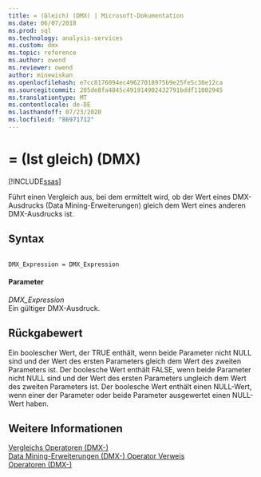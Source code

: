 ```yaml
---
title: = (Gleich) (DMX) | Microsoft-Dokumentation
ms.date: 06/07/2018
ms.prod: sql
ms.technology: analysis-services
ms.custom: dmx
ms.topic: reference
ms.author: owend
ms.reviewer: owend
author: minewiskan
ms.openlocfilehash: e7cc8176094ec49627018975b9e25fe5c30e12ca
ms.sourcegitcommit: 205de8fa4845c491914902432791bddf11002945
ms.translationtype: MT
ms.contentlocale: de-DE
ms.lasthandoff: 07/23/2020
ms.locfileid: "86971712"
---
```

# <a name="-equal-to-dmx"></a>= (Ist gleich) (DMX)
[!INCLUDE[ssas](../includes/applies-to-version/ssas.md)]

  Führt einen Vergleich aus, bei dem ermittelt wird, ob der Wert eines DMX-Ausdrucks (Data Mining-Erweiterungen) gleich dem Wert eines anderen DMX-Ausdrucks ist.  
  
## <a name="syntax"></a>Syntax  
  
```  
  
DMX_Expression = DMX_Expression   
```  
  
#### <a name="parameters"></a>Parameter  
 *DMX_Expression*  
 Ein gültiger DMX-Ausdruck.  
  
## <a name="return-value"></a>Rückgabewert  
 Ein boolescher Wert, der TRUE enthält, wenn beide Parameter nicht NULL sind und der Wert des ersten Parameters gleich dem Wert des zweiten Parameters ist. Der boolesche Wert enthält FALSE, wenn beide Parameter nicht NULL sind und der Wert des ersten Parameters ungleich dem Wert des zweiten Parameters ist. Der boolesche Wert enthält einen NULL-Wert, wenn einer der Parameter oder beide Parameter ausgewertet einen NULL-Wert haben.  
  
## <a name="see-also"></a>Weitere Informationen  
 [Vergleichs Operatoren &#40;DMX-&#41;](../dmx/operators-comparison.md)   
 [Data Mining-Erweiterungen &#40;DMX-&#41; Operator Verweis](../dmx/data-mining-extensions-dmx-operator-reference.md)   
 [Operatoren &#40;DMX-&#41;](../dmx/operators-dmx.md)  
  
  
